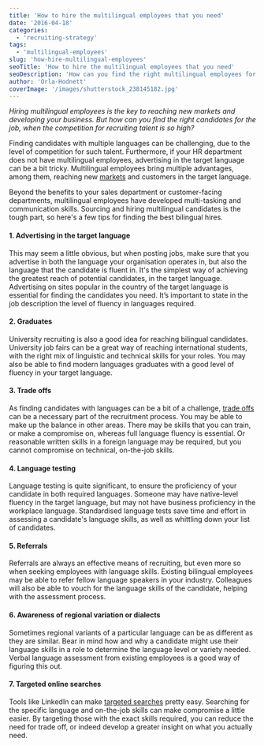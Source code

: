 ```yaml
---
title: 'How to hire the multilingual employees that you need'
date: '2016-04-18'
categories:
  - 'recruiting-strategy'
tags:
  - 'multilingual-employees'
slug: 'how-hire-multilingual-employees'
seoTitle: 'How to hire the multilingual employees that you need'
seoDescription: 'How can you find the right multilingual employees for the job, when the competition for recruiting talent is so high? See our 7 tips.'
author: 'Orla-Hodnett'
coverImage: '/images/shutterstock_238145182.jpg'
---
```


_Hiring multilingual employees is the key to reaching new markets and developing your business. But how can you find the right candidates for the job, when the competition for recruiting talent is so high?_

Finding candidates with multiple languages can be challenging, due to the level of competition for such talent. Furthermore, if your HR department does not have multilingual employees, advertising in the target language can be a bit tricky. Multilingual employees bring multiple advantages, among them, reaching new [markets](https://www.verbalizeit.com/5-benefits-of-hiring-a-bilingual-employee/) and customers in the target language.

Beyond the benefits to your sales department or customer-facing departments, multilingual employees have developed multi-tasking and communication skills. Sourcing and hiring multilingual candidates is the tough part, so here's a few tips for finding the best bilingual hires.

#### **1\. Advertising in the target language**

This may seem a little obvious, but when posting jobs, make sure that you advertise in both the language your organisation operates in, but also the language that the candidate is fluent in. It's the simplest way of achieving the greatest reach of potential candidates, in the target language. Advertising on sites popular in the country of the target language is essential for finding the candidates you need. It’s important to state in the job description the level of fluency in languages required.

#### **2\. Graduates**

University recruiting is also a good idea for reaching bilingual candidates. University job fairs can be a great way of reaching international students, with the right mix of linguistic and technical skills for your roles. You may also be able to find modern languages graduates with a good level of fluency in your target language.

#### **3\. Trade offs**

As finding candidates with languages can be a bit of a challenge, [trade offs](http://www.eremedia.com/fordyce/bilingual-preferred-tips-for-recruiting-multilingual-employees/) can be a necessary part of the recruitment process. You may be able to make up the balance in other areas. There may be skills that you can train, or make a compromise on, whereas full language fluency is essential. Or reasonable written skills in a foreign language may be required, but you cannot compromise on technical, on-the-job skills.

#### **4\. Language testing**

Language testing is quite significant, to ensure the proficiency of your candidate in both required languages. Someone may have native-level fluency in the target language, but may not have business proficiency in the workplace language. Standardised language tests save time and effort in assessing a candidate's language skills, as well as whittling down your list of candidates.

#### **5\. Referrals**

Referrals are always an effective means of recruiting, but even more so when seeking employees with language skills. Existing bilingual employees may be able to refer fellow language speakers in your industry. Colleagues will also be able to vouch for the language skills of the candidate, helping with the assessment process.

#### **6\. Awareness of regional variation or dialects**

Sometimes regional variants of a particular language can be as different as they are similar. Bear in mind how and why a candidate might use their language skills in a role to determine the language level or variety needed. Verbal language assessment from existing employees is a good way of figuring this out.

#### **7\. Targeted online searches**

Tools like LinkedIn can make [targeted searches](http://www.socialtalent.co/blog/how-to-search-for-multi-lingual-candidates) pretty easy. Searching for the specific language and on-the-job skills can make compromise a little easier. By targeting those with the exact skills required, you can reduce the need for trade off, or indeed develop a greater insight on what you actually need.
